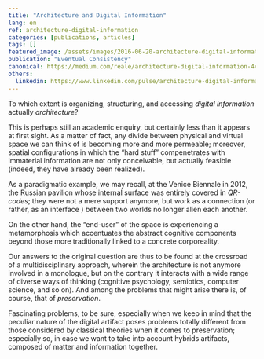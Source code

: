 ```yaml
---
title: "Architecture and Digital Information"
lang: en
ref: architecture-digital-information
categories: [publications, articles]
tags: []
featured_image: /assets/images/2016-06-20-architecture-digital-information.jpg
publication: "Eventual Consistency"
canonical: https://medium.com/reale/architecture-digital-information-4c95fd2c6233
others:
  linkedin: https://www.linkedin.com/pulse/architecture-digital-information-roberto-reale/
---
```


To which extent is organizing, structuring, and accessing *digital information* actually *architecture*?

This is perhaps still an academic enquiry, but certainly less than it appears at first sight. As a matter of fact, any divide between physical and virtual space we can think of is becoming more and more permeable; moreover, spatial configurations in which the “hard stuff” compenetrates with immaterial information are not only conceivable, but actually feasible (indeed, they have already been realized).

As a paradigmatic example, we may recall, at the Venice Biennale in 2012, the Russian pavilion whose internal surface was entirely covered in *QR-codes*; they were not a mere support anymore, but work as a connection (or rather, as an interface ) between two worlds no longer alien each another.

On the other hand, the “end-user” of the space is experiencing a metamorphosis which accentuates the abstract cognitive components beyond those more traditionally linked to a concrete corporeality.

Our answers to the original question are thus to be found at the crossroad of a multidisciplinary approach, wherein the architecture is not anymore involved in a monologue, but on the contrary it interacts with a wide range of diverse ways of thinking (cognitive psychology, semiotics, computer science, and so on). And among the problems that might arise there is, of course, that of *preservation*.

Fascinating problems, to be sure, especially when we keep in mind that the peculiar nature of the digital artifact poses problems totally different from those considered by classical theories when it comes to preservation; especially so, in case we want to take into account hybrids artifacts, composed of matter and information together.

